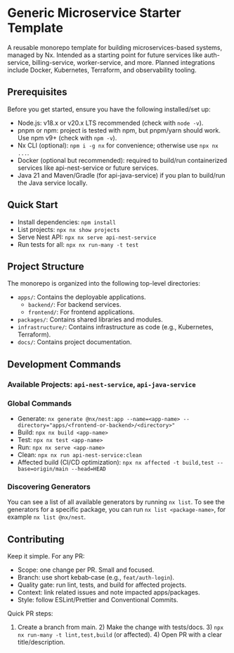 # Generic Microservice Starter Template

A reusable monorepo template for building microservices-based systems, managed by Nx. Intended as a starting point for future services like auth-service, billing-service, worker-service, and more. Planned integrations include Docker, Kubernetes, Terraform, and observability tooling.

## Prerequisites

Before you get started, ensure you have the following installed/set up:

- Node.js: v18.x or v20.x LTS recommended (check with `node -v`).
- pnpm or npm: project is tested with npm, but pnpm/yarn should work. Use npm v9+ (check with `npm -v`).
- Nx CLI (optional): `npm i -g nx` for convenience; otherwise use `npx nx ...`.
- Docker (optional but recommended): required to build/run containerized services like api-nest-service or future services.
- Java 21 and Maven/Gradle (for api-java-service) if you plan to build/run the Java service locally.

## Quick Start

- Install dependencies: `npm install`
- List projects: `npx nx show projects`
- Serve Nest API: `npx nx serve api-nest-service`
- Run tests for all: `npx nx run-many -t test`

## Project Structure

The monorepo is organized into the following top-level directories:

-   `apps/`: Contains the deployable applications.
    -   `backend/`: For backend services.
    -   `frontend/`: For frontend applications.
-   `packages/`: Contains shared libraries and modules.
-   `infrastructure/`: Contains infrastructure as code (e.g., Kubernetes, Terraform).
-   `docs/`: Contains project documentation.

## Development Commands

### Available Projects: `api-nest-service`, `api-java-service`
### Global Commands
- Generate: `nx generate @nx/nest:app --name=<app-name> --directory="apps/<frontend-or-backend>/<directory>"`
- Build: `npx nx build <app-name>`
- Test: `npx nx test <app-name>`
- Run: `npx nx serve <app-name>`
- Clean: `npx nx run api-nest-service:clean`
- Affected build (CI/CD optimization): `npx nx affected -t build,test --base=origin/main --head=HEAD`

### Discovering Generators
You can see a list of all available generators by running `nx list`. To see the generators for a specific package, you can run `nx list <package-name>`, for example `nx list @nx/nest`.

## Contributing

Keep it simple. For any PR:

- Scope: one change per PR. Small and focused.
- Branch: use short kebab‑case (e.g., `feat/auth-login`).
- Quality gate: run lint, tests, and build for affected projects.
- Context: link related issues and note impacted apps/packages.
- Style: follow ESLint/Prettier and Conventional Commits.

Quick PR steps:
1) Create a branch from main. 2) Make the change with tests/docs. 3) `npx nx run-many -t lint,test,build` (or affected). 4) Open PR with a clear title/description.